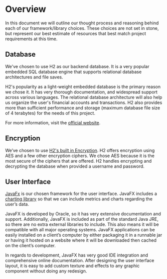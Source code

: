 # Overview

In this document we will outline our thought process and reasoning behind each of our framework/library choices. These choices are not set in stone, but represent our best estimate of resources that best match project requirements at this time.

## Database

We've chosen to use H2 as our backend database. It is a very popular embedded SQL database engine that supports relational database architectures and file saves.

H2's popularity as a light-weight embedded database is the primary reason we chose it. It has very thorough documentation, and widespread support across various languages. The relational database architecture will also help us organize the user's financial accounts and transactions. H2 also provides more than sufficient performance and storage (maximum database file size of 4 terabytes) for the needs of this project.

For more information, visit the [official website](https://www.h2database.com/).

## Encryption

We’ve chosen to use [H2's built in Encryption](http://www.h2database.com/html/features.html?highlight=encryption&search=Encry#file_encryption). H2 offers encryption using AES and a few other encryption ciphers. We chose AES because it is the most secure of the ciphers that are offered. H2 handles encrypting and decrypting the database when provided a username and password.

## User Interface

[JavaFx](http://docs.oracle.com/javafx/) is our chosen framework for the user interface. JavaFX includes a [charting library](http://docs.oracle.com/javafx/2/charts/jfxpub-charts.htm) so that we can include metrics and charts regarding the user’s data.

JavaFX is developed by Oracle, so it has very extensive documentation and support. Additionally, JavaFX is included as part of the standard Java JRE, so there are no extra external libraries to include. This also means it will be compatible with all major operating systems. JavaFX applications can be easily installed on a client’s computer by either packaging it in a runnable jar or having it hosted on a website where it will be downloaded then cached on the client’s computer.

In regards to development, JavaFX has very good IDE integration and comprehensive online documentation. After designing the user interface layout, it is easy to add custom texture and effects to any graphic component without doing any redesign.
